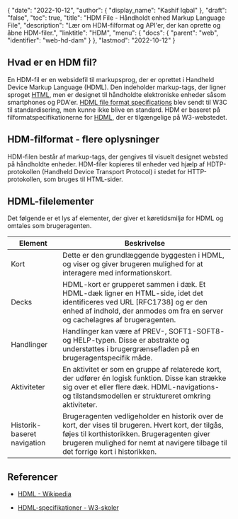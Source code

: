 {
  "date": "2022-10-12",
  "author": {
    "display_name": "Kashif Iqbal"
},
  "draft": "false",
  "toc": true,
  "title": "HDM File - Håndholdt enhed Markup Language File",
  "description": "Lær om HDM-filformat og API'er, der kan oprette og åbne HDM-filer.",
  "linktitle": "HDM",
  "menu": {
    "docs": {
      "parent": "web",
      "identifier": "web-hd-dam"
}
},
  "lastmod": "2022-10-12"
}

## Hvad er en HDM fil?

En HDM-fil er en websidefil til markupsprog, der er oprettet i Handheld Device Markup Language (HDML). Den indeholder markup-tags, der ligner sproget [HTML](/web/html/), men er designet til håndholdte elektroniske enheder såsom smartphones og PDA'er. [HDML file format specifications](https://www.w3.org/TR/NOTE-Submission-HDML-spec.html) blev sendt til W3C til standardisering, men kunne ikke blive en standard. HDM er baseret på filformatspecifikationerne for [HDML](/web/hdml/), der er tilgængelige på W3-webstedet.

## HDM-filformat - flere oplysninger

HDM-filen består af markup-tags, der gengives til visuelt designet websted på håndholdte enheder. HDM-filer kopieres til enheder ved hjælp af HDTP-protokollen (Handheld Device Transport Protocol) i stedet for HTTP-protokollen, som bruges til HTML-sider.

## HDML-filelementer

Det følgende er et lys af elementer, der giver et køretidsmiljø for HDML og omtales som brugeragenten.

|Element|Beskrivelse|
---|---|
|Kort|Dette er den grundlæggende byggesten i HDML, og viser og giver brugeren mulighed for at interagere med informationskort. |
|Decks|HDML-kort er grupperet sammen i dæk. Et HDML-dæk ligner en HTML-side, idet det identificeres ved URL [RFC1738] og er den enhed af indhold, der anmodes om fra en server og cachelagres af brugeragenten.|
|Handlinger|Handlinger kan være af PREV-, SOFT1-SOFT8- og HELP-typen. Disse er abstrakte og understøttes i brugergrænsefladen på en brugeragentspecifik måde.|
|Aktiviteter|En aktivitet er som en gruppe af relaterede kort, der udfører én logisk funktion. Disse kan strække sig over et eller flere dæk. HDML-navigations- og tilstandsmodellen er struktureret omkring aktiviteter.|
|Historik-baseret navigation|Brugeragenten vedligeholder en historik over de kort, der vises til brugeren. Hvert kort, der tilgås, føjes til korthistorikken. Brugeragenten giver brugeren mulighed for nemt at navigere tilbage til det forrige kort i historikken.|

## Referencer

* [HDML - Wikipedia](https://en.wikipedia.org/wiki/Handheld_Device_Markup_Language)

* [HDML-specifikationer - W3-skoler](https://www.w3.org/TR/NOTE-Submission-HDML-spec.html)


